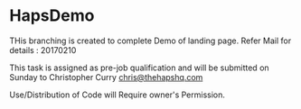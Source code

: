 # HapsDemo

THis branching is created to complete Demo of landing page.
Refer Mail for details : 20170210

This task is assigned as pre-job qualification and will be submitted on Sunday to Christopher Curry <chris@thehapshq.com>

Use/Distribution of Code will Require owner's Permission.